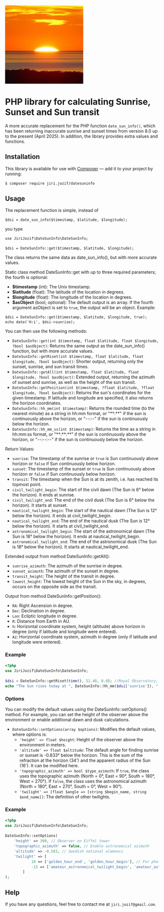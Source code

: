 ![DateSunInfo](https://raw.githubusercontent.com/JiriJozif/datesuninfo/main/sun.png)

# PHP library for calculating Sunrise, Sunset and Sun transit

A more accurate replacement for the PHP function `date_sun_info()`, which has been returning inaccurate sunrise and sunset times from version 8.0 up to the present (April 2025). 
In addition, the library provides extra values and functions.

## Installation

This library is available for use with [Composer](https://packagist.org/packages/jiri.jozif/datesuninfo) — add it to your project by running:

```bash
$ composer require jiri.jozif/datesuninfo
```

## Usage

The replacement function is simple, instead of
```
$dsi = date_sun_info($timestamp, $latitude, $longitude);
```
you type
```
use JiriJozif\DateSunInfo\DateSunInfo;

$dsi = DateSunInfo::get($timestamp, $latitude, $longitude);
```
The class returns the same data as date_sun_info(), but with more accurate values.

Static class method DateSunInfo::get with up to three required parameters; the fourth is optional:
- **$timestamp** (int): The Unix timestamp.
- **$latitude** (float): The latitude of the location in degrees.
- **$longitude** (float): The longitude of the location in degrees.
- **$asObject** (bool, optional): The default output is an array. If the fourth argument asObject is set to `true`, the output will be an object.
Example:
```
$dsi = DateSunInfo::get($timestamp, $latitude, $longitude, true);
echo date('H:i', $dsi->sunrise);
```

You can then use the following methods:
-   `DateSunInfo::get(int $timestamp, float $latitude, float $longitude, ?bool $asObject)`: Returns the same output as the date_sun_info() function, but with more accurate values. 
-   `DateSunInfo::getRiset(int $timestamp, float $latitude, float $longitude, ?bool $asObject)`: Shorter output, returning only the sunset, sunrise, and sun transit times.
-   `DateSunInfo::getAll(int $timestamp, float $latitude, float $longitude, ?bool $asObject)`: Extended output, returning the azimuth of sunset and sunrise, as well as the height of the sun transit.
-   `DateSunInfo::getPosition(int $timestamp, ?float $latitude, ?float $longitude, ?bool $asObject)`: Returns the sun's coordinates for the given timestamp. If latitude and longitude are specified, it also returns the horizon coordinates.
-   `DateSunInfo::hh_mm(int $timestamp)`: Returns the rounded time (to the nearest minute) as a string in hh:mm format, or "\*\*:\*\*" if the sun is continuously above the horizon, or "--:--" if the sun is continuously below the horizon.
-   `DateSunInfo::hh_mm_ss(int $timestamp)`: Returns the time as a string in hh:mm:ss format, or "\*\*:\*\*:\*\*" if the sun is continuously above the horizon, or "--:--:--" if the sun is continuously below the horizon.

Return Values:
-   `sunrise`: The timestamp of the sunrise or `true` is Sun continuously above horizon or `false` if Sun continuously below horizon.
-   `sunset`: The timestamp of the sunset or `true` is Sun continuously above horizon or `false` if Sun continuously below horizon.
-   `transit`: The timestamp when the Sun is at its zenith, i.e. has reached its topmost point. 
-   `civil_twilight_begin`: The start of the civil dawn (The Sun is 6° below the horizon). It ends at sunrise. 
-   `civil_twilight_end`: The end of the civil dusk (The Sun is 6° below the horizon). It starts at sunset. 
-   `nautical_twilight_begin`: The start of the nautical dawn (The Sun is 12° below the horizon). It ends at civil_twilight_begin. 
-   `nautical_twilight_end`: The end of the nautical dusk (The Sun is 12° below the horizon). It starts at civil_twilight_end. 
-   `astronomical_twilight_begin`: The start of the astronomical dawn (The Sun is 18° below the horizon). It ends at nautical_twilight_begin. 
-   `astronomical_twilight_end`: The end of the astronomical dusk (The Sun is 18° below the horizon). It starts at nautical_twilight_end. 

Extended output from method DateSunInfo::getAll():
-   `sunrise_azimuth`: The azimuth of the sunrise in degree.
-   `sunset_azimuth`: The azimuth of the sunset in degree.
-   `transit_height`: The height of the transit in degree.
-   `lowest_height`: The lowest height of the Sun in the sky, in degrees, occurs on the opposite side as the transit.

Output from method DateSunInfo::getPosition():
-   `RA`: Right Ascension in degree.
-   `Dec`: Declination in degree.
-   `Lon`: Ecliptic longitude in degree.
-   `R`: Distance from Earth in AU.
-   `h`: Horizontal coordinate system, height (altitude) above horizon in degree (only if latitude and longitude were entered).
-   `Az`: Horizontal coordinate system, azimuth in degree (only if latitude and longitude were entered).

### Example

```php
<?php
use JiriJozif\DateSunInfo\DateSunInfo;

$dsi = DateSunInfo::getRiset(time(), 51.48, 0.0); //Royal Observatory, Greenwich
echo "The Sun rises today at ", DateSunInfo::hh_mm($dsi['sunrise']), " and sets at ", DateSunInfo::hh_mm($dsi['sunset']);
```

### Options
You can modify the default values using the DateSunInfo::setOptions() method. For example, you can set the height of the observer above the environment or enable additional dawn and dusk calculations.
-   `DateSunInfo::setOptions(array $options)`: Modifies the default values, where options is:
    - `'height' => float $height`: Height of the observer above the environment in meters.
    - `'altitude' => float $altitude`: The default angle for finding sunrise or sunset is -0.833° below the horizon. This is the sum of the refraction at the horizon (34') and the apparent radius of the Sun (16'). It can be modified here.
    - `'topographic_azimuth' => bool $type_azimuth`: If `true`, the class uses the topographic azimuth (North = 0°, East = 90°, South = 180°, West = 270°). If `false`, the class uses the astronomical azimuth (North = 180°, East = 270°, South = 0°, West = 90°).
    - `'twilight' => [float $angle => [string $begin_name, string $end_name]]`: The definition of other twilights.
    
### Example

```php
<?php
use JiriJozif\DateSunInfo\DateSunInfo;

DateSunInfo::setOptions(
    'height' => 300, // Observer on Eiffel tower
    'topographic_azimuth' => false, // Enable astronomical azimuth
    'altitude' => -0.583, // Swedish national alamancs
    'twilight' => [
            10 => ['golden_hour_end', 'golden_hour_begin'], // For photographer
            -15 => ['amateur_astronomical_twilight_begin', 'amateur_astronomical_twilight_end'] // For amateur astronomer
        ]
);

```

## Help

If you have any questions, feel free to contact me at `jiri.jozif@gmail.com`.

